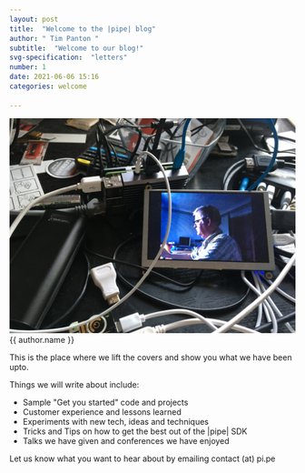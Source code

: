 ```yaml
---
layout: post
title:  "Welcome to the |pipe| blog"
author: " Tim Panton "
subtitle:  "Welcome to our blog!"
svg-specification:  "letters"
number: 1
date: 2021-06-06 15:16
categories: welcome

---
```

![First End-to-End video for](/assets/images/mess.jpg)
{{ author.name }}

This is the place where we lift the covers and show you what we have been upto.

Things we will write about include:

* Sample "Get you started" code and projects
* Customer experience and lessons learned
* Experiments with new tech, ideas and techniques
* Tricks and Tips on how to get the best out of the |pipe| SDK
* Talks we have given and conferences we have enjoyed

Let us know what you want to hear about by emailing contact (at) pi.pe 
